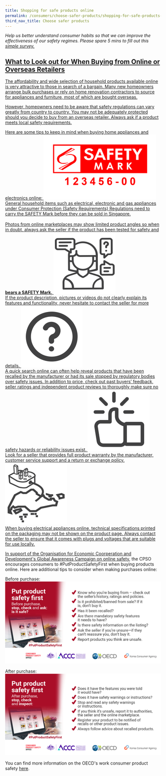```yaml
---
title: Shopping for safe products online
permalink: /consumers/choose-safer-products/shopping-for-safe-products-online/
third_nav_title: Choose safer products
---
```

*Help us better understand consumer habits so that we can improve the effectiveness of our safety regimes. Please spare 5 mins to fill out this <a href = "https://form.gov.sg/63a160c3cf15ee00129a4ab4">simple survey.*
## What to Look out for When Buying from Online or Overseas Retailers
The affordability and wide selection of household products available online is very attractive to those in search of a bargain. Many new homeowners arrange bulk purchases or rely on home renovation contractors to source for appliances and furniture, most of which are bought overseas.

However, homeowners need to be aware that safety regulations can vary greatly from country to country. You may not be adequately protected should you decide to buy from an overseas retailer. Always ask if a product meets local safety requirements.

Here are some tips to keep in mind when buying home appliances and electronics online:
<img src="/images/about-us/safety-mark.jpg" alt="SAFETY Mark" style="width:363.5px;height:210px;">
General household items such as electrical, electronic and gas appliances under Consumer Protection (Safety Requirements) Regulations need to carry the SAFETY Mark before they can be sold in Singapore.<br><br> Photos from online marketplaces may show limited product angles so when in doubt, always ask the seller if the product has been tested for safety and **bears a SAFETY Mark.**
<img src="/images/consumers/choose-safer-products/shopping-online/ask-questions.png" style="width:200px;height:200px;"><br>If the product description, pictures or videos do not clearly explain its features and functionality, never hesitate to contact the seller for more details.
<img src="/images/consumers/choose-safer-products/shopping-online/do-your-homework.png" style="width:200px;height:200px;"><br>A quick search online can often help reveal products that have been recalled by the manufacturer or had its sale stopped by regulatory bodies over safety issues. In addition to price, check out past buyers’ feedback, seller ratings and independent product reviews to thoroughly make sure no safety hazards or reliability issues exist.
<img src="/images/consumers/choose-safer-products/shopping-online/buy-from-official-stores-or-reputable-online-marketplaces.png" style="width:200px;height:200px;"><br>Look for a seller that provides full product warranty by the manufacturer, customer service support and a return or exchange policy.
<img src="/images/consumers/choose-safer-products/shopping-online/is-it-designed-for-use-in-singapore.png" style="width:200px;height:200px;"><br>When buying electrical appliances online, technical specifications printed on the packaging may not be shown on the product page. Always contact the seller to ensure that it comes with plugs and voltages that are suitable for use locally.

In support of the Organisation for Economic Coorperation and Development's [Global Awareness Campaign on online safety](https://www.oecd.org/digital/consumer/put-product-safety-first/), the CPSO encourages consumers to #PutProductSafetyFirst when buying products online. Here are additional tips to consider when making purchases online:

Before purchase:
![OECD1](/images/consumers/OECD-Checklist-Before-Purchase-LS.png)

After purchase:
![OECD1](/images/consumers/OECD-Checklist-After-Purchase-LS.png)
	
You can find more information on the OECD's work consumer product safety [here](https://www.oecd.org/sti/consumer/consumer-product-safety.htm).